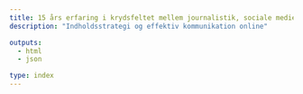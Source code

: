 ```yaml
---
title: 15 års erfaring i krydsfeltet mellem journalistik, sociale medier og produktudvikling på nettet
description: "Indholdsstrategi og effektiv kommunikation online"

outputs:
  - html
  - json

type: index
---
```

